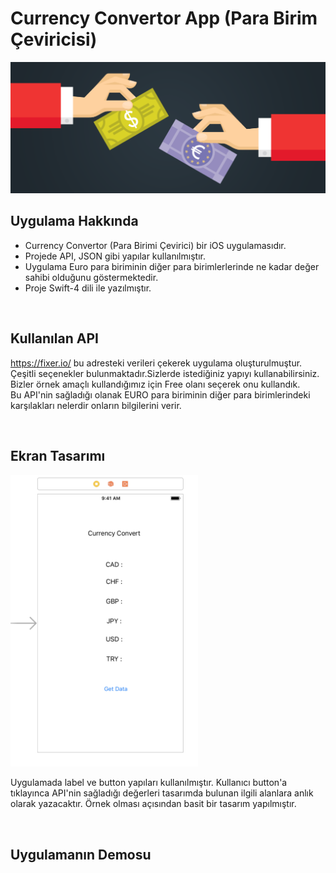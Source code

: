 # Currency Convertor App (Para Birim Çeviricisi)

![Screenshot](https://github.com/halilozel1903/CurrencyConvertor/blob/master/currency-converter.png)

## Uygulama Hakkında
- Currency Convertor (Para Birimi Çevirici)  bir iOS uygulamasıdır.
- Projede API, JSON gibi yapılar kullanılmıştır.
- Uygulama Euro para biriminin diğer para birimlerlerinde ne kadar değer sahibi olduğunu göstermektedir.
- Proje Swift-4 dili ile yazılmıştır.

<br>


## Kullanılan API

https://fixer.io/ bu adresteki verileri çekerek uygulama oluşturulmuştur.<br>
Çeşitli seçenekler bulunmaktadır.Sizlerde istediğiniz yapıyı kullanabilirsiniz.<br>
Bizler örnek amaçlı kullandığımız için Free olanı seçerek onu kullandık. <br>
Bu API'nin sağladığı olanak EURO para biriminin diğer para birimlerindeki karşılakları nelerdir onların bilgilerini verir.

<br>


## Ekran Tasarımı
<p>
  <img src="https://github.com/halilozel1903/CurrencyConvertor/blob/master/pic.png" width="300" >
</p>

Uygulamada label ve button yapıları kullanılmıştır. Kullanıcı button'a tıklayınca API'nin sağladığı değerleri tasarımda
bulunan ilgili alanlara anlık olarak yazacaktır. Örnek olması açısından basit bir tasarım yapılmıştır.

<br>

## Uygulamanın Demosu

